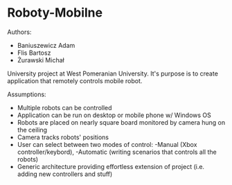 # Roboty-Mobilne

Authors:
- Baniuszewicz Adam
- Flis Bartosz
- Żurawski Michał

University project at West Pomeranian University. It's purpose is to create application that remotely controls mobile robot.

Assumptions:
- Multiple robots can be controlled
- Application can be run on desktop or mobile phone w/ Windows OS
- Robots are placed on nearly square board monitored by camera hung on the ceiling
- Camera tracks robots' positions
- User can select between two modes of control: 
    -Manual (Xbox controller/keybord),
    -Automatic (writing scenarios that controls all the robots)
- Generic architecture providing effortless extension of project (i.e. adding new controllers and stuff)
